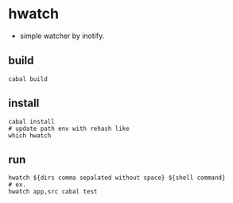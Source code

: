 # hwatch
* simple watcher by inotify.

## build
```
cabal build
```

## install
```
cabal install
# update path env with rehash like
which hwatch
```

## run
```
hwatch ${dirs comma sepalated without space} ${shell command}
# ex.
hwatch app,src cabal test
```

